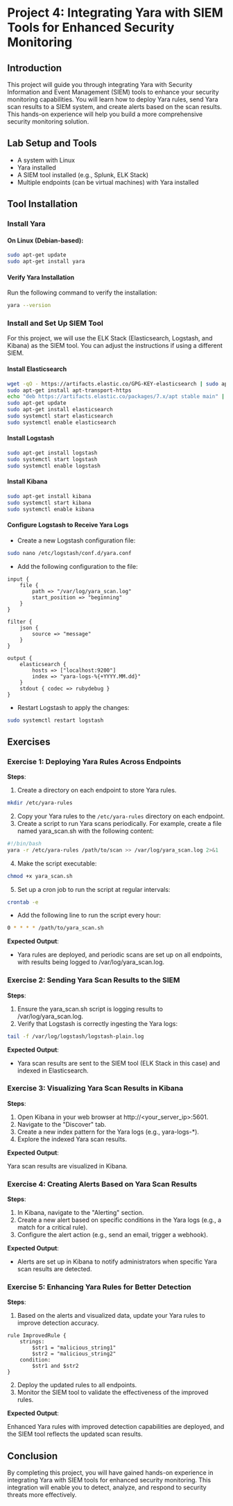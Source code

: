 # Project 4: Integrating Yara with SIEM Tools for Enhanced Security Monitoring

## Introduction
This project will guide you through integrating Yara with Security Information and Event Management (SIEM) tools to enhance your security monitoring capabilities. You will learn how to deploy Yara rules, send Yara scan results to a SIEM system, and create alerts based on the scan results. This hands-on experience will help you build a more comprehensive security monitoring solution.

## Lab Setup and Tools
- A system with Linux
- Yara installed
- A SIEM tool installed (e.g., Splunk, ELK Stack)
- Multiple endpoints (can be virtual machines) with Yara installed

## Tool Installation

### Install Yara
#### On Linux (Debian-based):
```bash
sudo apt-get update
sudo apt-get install yara
```

#### Verify Yara Installation
Run the following command to verify the installation:

```bash
yara --version
```
### Install and Set Up SIEM Tool
For this project, we will use the ELK Stack (Elasticsearch, Logstash, and Kibana) as the SIEM tool. You can adjust the instructions if using a different SIEM.

#### Install Elasticsearch
```bash
wget -qO - https://artifacts.elastic.co/GPG-KEY-elasticsearch | sudo apt-key add -
sudo apt-get install apt-transport-https
echo "deb https://artifacts.elastic.co/packages/7.x/apt stable main" | sudo tee -a /etc/apt/sources.list.d/elastic-7.x.list
sudo apt-get update
sudo apt-get install elasticsearch
sudo systemctl start elasticsearch
sudo systemctl enable elasticsearch
```

#### Install Logstash
```bash
sudo apt-get install logstash
sudo systemctl start logstash
sudo systemctl enable logstash
```
#### Install Kibana
```bash
sudo apt-get install kibana
sudo systemctl start kibana
sudo systemctl enable kibana
```

#### Configure Logstash to Receive Yara Logs
- Create a new Logstash configuration file:

```bash
sudo nano /etc/logstash/conf.d/yara.conf
```
- Add the following configuration to the file:

```plaintext
input {
    file {
        path => "/var/log/yara_scan.log"
        start_position => "beginning"
    }
}

filter {
    json {
        source => "message"
    }
}

output {
    elasticsearch {
        hosts => ["localhost:9200"]
        index => "yara-logs-%{+YYYY.MM.dd}"
    }
    stdout { codec => rubydebug }
}
```
- Restart Logstash to apply the changes:

```bash
sudo systemctl restart logstash
```

## Exercises

### Exercise 1: Deploying Yara Rules Across Endpoints
**Steps**:

1. Create a directory on each endpoint to store Yara rules.
```bash
mkdir /etc/yara-rules
```
2. Copy your Yara rules to the `/etc/yara-rules` directory on each endpoint.
3. Create a script to run Yara scans periodically. For example, create a file named yara_scan.sh with the following content:
```bash
#!/bin/bash
yara -r /etc/yara-rules /path/to/scan >> /var/log/yara_scan.log 2>&1
```
4. Make the script executable:
```bash
chmod +x yara_scan.sh
```
5. Set up a cron job to run the script at regular intervals:
```bash
crontab -e
```
- Add the following line to run the script every hour:
```bash
0 * * * * /path/to/yara_scan.sh
```
**Expected Output**:

- Yara rules are deployed, and periodic scans are set up on all endpoints, with results being logged to /var/log/yara_scan.log.

### Exercise 2: Sending Yara Scan Results to the SIEM
**Steps**:

1. Ensure the yara_scan.sh script is logging results to /var/log/yara_scan.log.
2. Verify that Logstash is correctly ingesting the Yara logs:
```bash
tail -f /var/log/logstash/logstash-plain.log
```
**Expected Output**:

- Yara scan results are sent to the SIEM tool (ELK Stack in this case) and indexed in Elasticsearch.

### Exercise 3: Visualizing Yara Scan Results in Kibana
**Steps**:

1. Open Kibana in your web browser at http://<your_server_ip>:5601.
2. Navigate to the "Discover" tab.
3. Create a new index pattern for the Yara logs (e.g., yara-logs-*).
4. Explore the indexed Yara scan results.

**Expected Output**:

Yara scan results are visualized in Kibana.

### Exercise 4: Creating Alerts Based on Yara Scan Results
**Steps**:

1. In Kibana, navigate to the "Alerting" section.
2. Create a new alert based on specific conditions in the Yara logs (e.g., a match for a critical rule).
3. Configure the alert action (e.g., send an email, trigger a webhook).

**Expected Output**:

- Alerts are set up in Kibana to notify administrators when specific Yara scan results are detected.

### Exercise 5: Enhancing Yara Rules for Better Detection
**Steps**:

1. Based on the alerts and visualized data, update your Yara rules to improve detection accuracy.
```yara
rule ImprovedRule {
    strings:
        $str1 = "malicious_string1"
        $str2 = "malicious_string2"
    condition:
        $str1 and $str2
}
```
2. Deploy the updated rules to all endpoints.
3. Monitor the SIEM tool to validate the effectiveness of the improved rules.

**Expected Output**:

Enhanced Yara rules with improved detection capabilities are deployed, and the SIEM tool reflects the updated scan results.

## Conclusion
By completing this project, you will have gained hands-on experience in integrating Yara with SIEM tools for enhanced security monitoring. This integration will enable you to detect, analyze, and respond to security threats more effectively.

